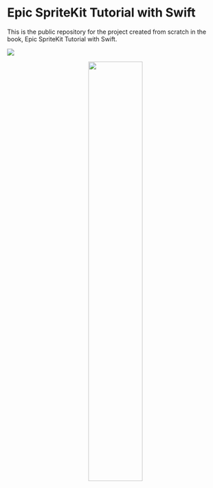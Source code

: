 # Epic SpriteKit Tutorial with Swift

This is the public repository for the project created from scratch in the book,
Epic SpriteKit Tutorial with Swift.

<p>
 <a href="https://geo.itunes.apple.com/us/book/epic-spritekit-tutorial-swift/id1080204614?mt=11"><img src="http://linkmaker.itunes.apple.com/images/badges/en-us/badge_ibooks-lrg.svg"/></a
</p>

<p align="center">
  <img src="http://i.imgur.com/ceaoSlG.png" width="50%">
</p>
